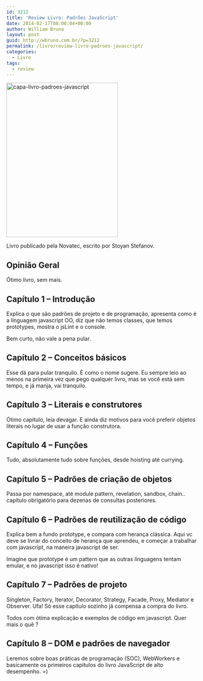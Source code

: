 ```yaml
---
id: 3212
title: 'Review Livro: Padrões JavaScript'
date: 2014-02-17T08:00:04+00:00
author: William Bruno
layout: post
guid: http://wbruno.com.br/?p=3212
permalink: /livro/review-livro-padroes-javascript/
categories:
  - Livro
tags:
  - review
---
```

<img src="/wp-content/uploads/2014/02/capa-livro-padroes-javascript.jpg" alt="capa-livro-padroes-javascript" width="292" height="404" class="aligncenter size-full wp-image-3213" />

Livro publicado pela Novatec, escrito por Stoyan Stefanov.

<!--more-->

## Opinião Geral

Ótimo livro, sem mais.

## Capítulo 1 – Introdução

Explica o que são padrões de projeto e de programação, apresenta como é a linguagem javascript OO, diz que não temos classes, que temos prototypes, mostra o jsLint e o console.

Bem curto, não vale a pena pular.

## Capítulo 2 – Conceitos básicos

Esse dá para pular tranquilo. É como o nome sugere. Eu sempre leio ao menos na primeira vez que pego qualquer livro, mas se você está sem tempo, e já manja, vai tranquilo.

## Capítulo 3 – Literais e construtores

Ótimo capítulo, leia devagar. E ainda diz motivos para você preferir objetos literais no lugar de usar a função construtora.

## Capítulo 4 – Funções

Tudo, absolutamente tudo sobre funções, desde hoisting até currying.

## Capítulo 5 – Padrões de criação de objetos

Passa por namespace, até module pattern, revelation, sandbox, chain.. capítulo obrigatório para dezenas de consultas posteriores.

## Capítulo 6 – Padrões de reutilização de código

Explica bem a fundo prototype, e compara com herança clássica. Aqui vc deve se livrar do conceito de herança que aprendeu, e começar a trabalhar com javascript, na maneira javascript de ser.

Imagine que prototype é um pattern que as outras linguagens tentam emular, e no javascript isso é nativo!

## Capítulo 7 – Padrões de projeto

Singleton, Factory, Iterator, Decorator, Strategy, Facade, Proxy, Mediator e Observer. Ufa! Só esse capítulo sozinho já compensa a compra do livro.

Todos com ótima explicação e exemplos de código em javascript. Quer mais o quê ?

## Capítulo 8 – DOM e padrões de navegador

Leremos sobre boas práticas de programação (SOC), WebWorkers e basicamente os primeiros capítulos do livro JavaScript de alto desempenho. =)
